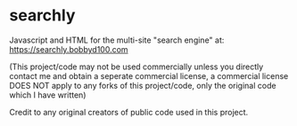 # searchly
Javascript and HTML for the multi-site "search engine" at: https://searchly.bobbyd100.com

(This project/code may not be used commercially unless you directly contact me and obtain a seperate commercial license, a commercial license DOES NOT apply to any forks of this project/code, only the original code which I have written)

Credit to any original creators of public code used in this project.
